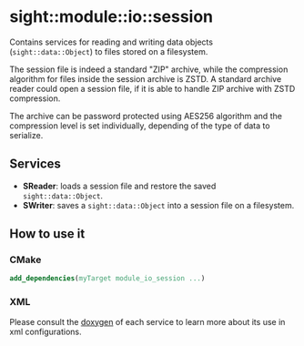 # sight::module::io::session

Contains services for reading and writing data objects (`sight::data::Object`) to files stored on a filesystem.

The session file is indeed a standard "ZIP" archive, while the compression algorithm for files inside the session
archive is ZSTD. A standard archive reader could open a session file, if it is able to handle ZIP archive with ZSTD
compression.

The archive can be password protected using AES256 algorithm and the compression level is set individually, depending
of the type of data to serialize.

## Services

- **SReader**: loads a session file and restore the saved `sight::data::Object`.
- **SWriter**: saves a `sight::data::Object` into a session file on a filesystem.

## How to use it

### CMake

```cmake
add_dependencies(myTarget module_io_session ...)
```

### XML

Please consult the [doxygen](https://sight.pages.ircad.fr/sight) of each service to learn more about its use in xml configurations.

